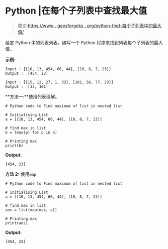 # Python |在每个子列表中查找最大值

> 原文:[https://www . geesforgeks . org/python-find-每个子列表中的最大值/](https://www.geeksforgeeks.org/python-find-maximum-value-in-each-sublist/)

给定 Python 中的列表列表，编写一个 Python 程序来找到列表每个子列表的最大值。

**示例:**

```
Input : [[10, 13, 454, 66, 44], [10, 8, 7, 23]]
Output :  [454, 23]

Input : [[15, 12, 27, 1, 33], [101, 58, 77, 23]]
Output :  [33, 101]
```

**方法一:**使用列表理解。

```
# Python code to Find maximum of list in nested list

# Initialising List
a = [[10, 13, 454, 66, 44], [10, 8, 7, 23]]

# find max in list
b = [max(p) for p in a]

# Printing max
print(b)
```

**Output:**

```
[454, 23]

```

**方法 2:** 使用`map`

```
# Python code to Find maximum of list in nested list

# Initialising List
a = [[10, 13, 454, 66, 44], [10, 8, 7, 23]]

# find max in list
ans = list(map(max, a))

# Printing max
print(ans)
```

**Output:**

```
[454, 23]

```
